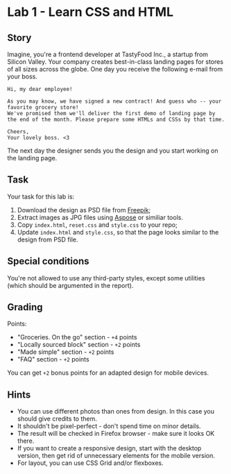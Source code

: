 # Lab 1 - Learn CSS and HTML

## Story

Imagine, you're a frontend developer at TastyFood Inc., a startup from Silicon Valley. Your company creates best-in-class landing pages for stores of all sizes across the globe. One day you receive the following e-mail from your boss.

```
Hi, my dear employee!

As you may know, we have signed a new contract! And guess who -- your favorite grocery store!
We've promised them we'll deliver the first demo of landing page by the end of the month. Please prepare some HTMLs and CSSs by that time.

Cheers,
Your lovely boss. <3
```

The next day the designer sends you the design and you start working on the landing page.

## Task

Your task for this lab is:

1. Download the design as PSD file from [Freepik](https://www.freepik.com/free-psd/grocery-delivery-service-web-template_17734553.htm);
2. Extract images as JPG files using [Aspose](https://products.aspose.app/psd/extract) or similiar tools.
3. Copy `index.html`, `reset.css` and `style.css` to your repo;
4. Update `index.html` and `style.css`, so that the page looks similar to the design from PSD file.

## Special conditions

You're not allowed to use any third-party styles, except some utilities (which should be argumented in the report).

## Grading

Points:

- "Groceries. On the go" section - `+4` points
- "Locally sourced block" section - `+2` points
- "Made simple" section - `+2` points
- "FAQ" section - `+2` points

You can get `+2` bonus points for an adapted design for mobile devices.

## Hints

- You can use different photos than ones from design. In this case you should give credits to them.
- It shouldn't be pixel-perfect - don't spend time on minor details.
- The result will be checked in Firefox browser - make sure it looks OK there.
- If you want to create a responsive design, start with the desktop version, then get rid of unnecessary elements for the mobile version.
- For layout, you can use CSS Grid and/or flexboxes.

